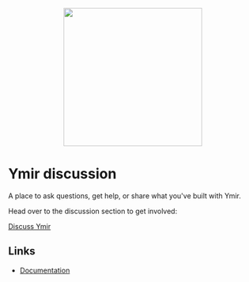 <p align="center">
    <a href="https://ymirapp.com" target="_blank" align="center">
        <img src="https://cdn-std.droplr.net/files/acc_680806/69fc3k" width="280">
    </a>
</p>

# Ymir discussion

A place to ask questions, get help, or share what you've built with Ymir.

Head over to the discussion section to get involved:

[Discuss Ymir][2]

## Links

 * [Documentation][3]

[1]: https://ymirapp.com
[2]: https://github.com/ymirapp/discussion/discussions
[3]: https://docs.ymirapp.com
